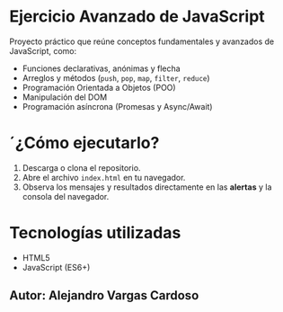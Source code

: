 # Ejercicio Avanzado de JavaScript

Proyecto práctico que reúne conceptos fundamentales y avanzados de JavaScript, como:
- Funciones declarativas, anónimas y flecha
- Arreglos y métodos (`push`, `pop`, `map`, `filter`, `reduce`)
- Programación Orientada a Objetos (POO)
- Manipulación del DOM
- Programación asíncrona (Promesas y Async/Await)

# ´¿Cómo ejecutarlo?
1. Descarga o clona el repositorio.  
2. Abre el archivo `index.html` en tu navegador.  
3. Observa los mensajes y resultados directamente en las **alertas** y la consola del navegador.

# Tecnologías utilizadas
- HTML5  
- JavaScript (ES6+)

## Autor: Alejandro Vargas Cardoso
